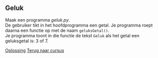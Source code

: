 ## Geluk

Maak een programma _geluk.py_.\
De gebruiker tikt in het hoofdprogramma een getal. Je programma roept
daarna een functie op met de naam `geluksGetal()`.\
Je programma toont in die functie de tekst `Geluk` als het getal een
geluksgetal is: 3 of 7.

[Oplossing](/oplossingen/geluk.html)
[Terug naar cursus](/20_functies.html)